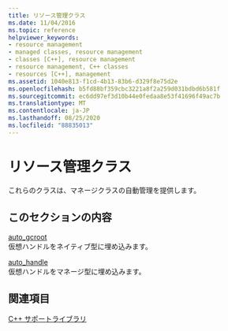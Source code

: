 ```yaml
---
title: リソース管理クラス
ms.date: 11/04/2016
ms.topic: reference
helpviewer_keywords:
- resource management
- managed classes, resource management
- classes [C++], resource management
- resource management, C++ classes
- resources [C++], management
ms.assetid: 1040e813-f1cd-4b13-83b6-d329f8e75d2e
ms.openlocfilehash: b5fd88bf359cbc3221a8f2a259d031bdbd6b581f
ms.sourcegitcommit: ec6dd97ef3d10b44e0fedaa8e53f41696f49ac7b
ms.translationtype: MT
ms.contentlocale: ja-JP
ms.lasthandoff: 08/25/2020
ms.locfileid: "88835013"
---
```

# <a name="resource-management-classes"></a>リソース管理クラス

これらのクラスは、マネージクラスの自動管理を提供します。

## <a name="in-this-section"></a>このセクションの内容

[auto_gcroot](../dotnet/auto-gcroot.md)\
仮想ハンドルをネイティブ型に埋め込みます。

[auto_handle](../dotnet/auto-handle.md)\
仮想ハンドルをマネージ型に埋め込みます。

## <a name="see-also"></a>関連項目

[C++ サポートライブラリ](../dotnet/cpp-support-library.md)
